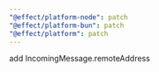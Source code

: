 ```yaml
---
"@effect/platform-node": patch
"@effect/platform-bun": patch
"@effect/platform": patch
---
```


add IncomingMessage.remoteAddress
